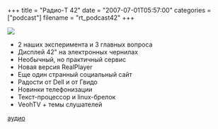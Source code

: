+++
title = "Радио-T 42"
date = "2007-07-01T05:57:00"
categories = ["podcast"]
filename = "rt_podcast42"
+++

![](https://radio-t.com/images/radio-t/rt42.jpg)


- 2 наших эксперимента и 3 главных вопроса
- Дисплей 42" на электронных чернилах
- Необычный, но практичный сервис
- Новая версия RealPlayer
- Еще один странный социальный сайт
- Радости от Dell и от Гвидо
- Новинки телефонизации
- Текст-процессор и linux-брелок
- VeohTV + темы слушателей

[
](http://radio-t.rpod.ru/30354.html)[](http://rpod.ru/tags/Linux/)

[аудио](http://cdn.radio-t.com/rt_podcast42.mp3)
<audio src="http://cdn.radio-t.com/rt_podcast42.mp3" preload="none"></audio>

